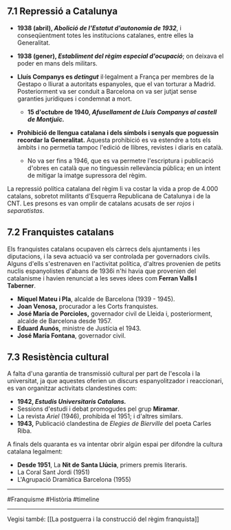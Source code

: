 ## 7.1 Repressió a Catalunya
- **1938 (abril), *Abolició de l'Estatut d'autonomia de 1932***, i conseqüentment totes les institucions catalanes, entre elles la Generalitat.
- **1938 (gener), *Establiment del règim especial d'ocupació***; on deixava el poder en mans dels militars.
- **Lluís Companys es *detingut*** il·legalment a França per membres de la Gestapo o lliurat a autoritats espanyoles, que el van torturar a Madrid. Posteriorment va ser conduit a Barcelona on va ser jutjat sense garanties jurídiques i condemnat a mort.
	- **15 d'octubre de 1940, *Afusellament de Lluís Companys al castell de Montjuïc.***

- **Prohibició de llengua catalana i dels símbols i senyals que poguessin recordar la Generalitat.**
	Aquesta prohibició es va estendre a tots els àmbits i no permetia tampoc l'edició de llibres, revistes i diaris en català.
	- No va ser fins a 1946, que es va permetre l'escriptura i publicació d'obres en català que no tinguessin rellevància pública; en un intent de mitigar la imatge supressora del règim.

La repressió política catalana del règim li va costar la vida a prop de 4.000 catalans, sobretot militants d'Esquerra Republicana de Catalunya i de la CNT. Les presons es van omplir de catalans acusats de ser *rojos* i *separatistas*.

## 7.2 Franquistes catalans
Els franquistes catalans ocupaven els càrrecs dels ajuntaments i les diputacions, i la seva actuació va ser controlada per governadors civils. Alguns d'ells s'estrenaven en l'activitat política, d'altres provenien de petits nuclis espanyolistes d'abans de 1936i n'hi havia que provenien del catalanisme i havien renunciat a les seves idees com **Ferran Valls I Taberner**.

- **Miquel Mateu i Pla**, alcalde de Barcelona (1939 - 1945).
- **Joan Venosa,** procurador a les Corts franquistes.
- **José María de Porcioles,** governador civil de Lleida i, posteriorment, alcalde de Barcelona desde 1957.
- **Eduard Aunós,** ministre de Justícia el 1943.
- **José María Fontana**, governador civil.

## 7.3 Resistència cultural
A falta d'una garantia de transmissió cultural per part de l'escola i la universitat, ja que aquestes oferien un discurs espanyolitzador i reaccionari, es van organitzar activitats clandestines com:
- **1942, *Estudis Universitaris Catalans.***
- Sessions d'estudi i debat promogudes pel grup **Miramar**.
- La revista *Ariel* (1946), prohibida el 1951; i d'altres similars.
- **1943,** Publicació clandestina de *Elegies de Bierville* del poeta Carles Riba.

A finals dels quaranta es va intentar obrir algún espai per difondre la cultura catalana legalment:
- **Desde 1951**, La **Nit de Santa Llúcia**, primers premis literaris.
- La Coral Sant Jordi (1951)
- L'Agrupació Dramàtica Barcelona (1955)
___
#Franquisme #Història #timeline 
___
Vegisi també: [[La postguerra i la construcció del règim franquista]]